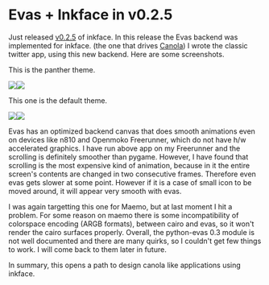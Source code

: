 Evas + Inkface in v0.2.5
===
Just released [v0.2.5][0] of inkface. In this release the Evas backend was implemented for inkface. (the one that drives [Canola][1]) I wrote the classic twitter app, using this new backend. Here are some screenshots.  
  
This is the panther theme.  
  
[![](http://2.bp.blogspot.com/_W6UcJjyXr24/SeLg2T88rZI/AAAAAAAACyk/bI8D-hnZio0/s400/etwt2.jpg)][2][![](http://4.bp.blogspot.com/_W6UcJjyXr24/SeLg2uTVxOI/AAAAAAAACys/gw1rp7vW-hE/s400/etwt5.jpg)][3]  
  
This one is the default theme.  
  
[![](http://1.bp.blogspot.com/_W6UcJjyXr24/SeLhWxEhwiI/AAAAAAAACy0/RtfxdoILd9U/s400/etwt3.jpg)][4][![](http://2.bp.blogspot.com/_W6UcJjyXr24/SeLhWy32qbI/AAAAAAAACy8/VD1HKqj2Zrw/s400/etwt4.jpg)][5]  
  
Evas has an optimized backend canvas that does smooth animations even on devices like n810 and Openmoko Freerunner, which do not have h/w accelerated graphics. I have run above app on my Freerunner and the scrolling is definitely smoother than pygame. However, I have found that scrolling is the most expensive kind of animation, because in it the entire screen's contents are changed in two consecutive frames. Therefore even evas gets slower at some point. However if it is a case of small icon to be moved around, it will appear very smooth with evas.  
  
I was again targetting this one for Maemo, but at last moment I hit a problem. For some reason on maemo there is some incompatibility of colorspace encoding (ARGB formats), between cairo and evas, so it won't render the cairo surfaces properly. Overall, the python-evas 0.3 module is not well documented and there are many quirks, so I couldn't get few things to work. I will come back to them later in future.  
  
In summary, this opens a path to design canola like applications using inkface.

[0]: http://groups.google.com/group/inkface/browse_thread/thread/64d05d54dfd9104e
[1]: http://openbossa.indt.org/canola/developer.html
[2]: http://2.bp.blogspot.com/_W6UcJjyXr24/SeLg2T88rZI/AAAAAAAACyk/bI8D-hnZio0/s1600-h/etwt2.jpg
[3]: http://4.bp.blogspot.com/_W6UcJjyXr24/SeLg2uTVxOI/AAAAAAAACys/gw1rp7vW-hE/s1600-h/etwt5.jpg
[4]: http://1.bp.blogspot.com/_W6UcJjyXr24/SeLhWxEhwiI/AAAAAAAACy0/RtfxdoILd9U/s1600-h/etwt3.jpg
[5]: http://2.bp.blogspot.com/_W6UcJjyXr24/SeLhWy32qbI/AAAAAAAACy8/VD1HKqj2Zrw/s1600-h/etwt4.jpg

